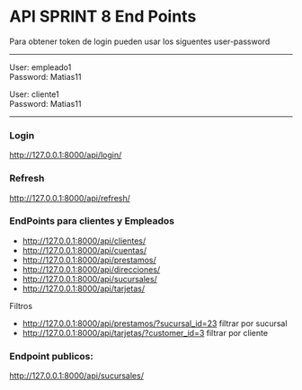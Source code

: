 
# API SPRINT 8 End Points
Para obtener token de login pueden usar los siguentes user-password

------------------

User: empleado1   
Password: Matias11 


User: cliente1   
Password: Matias11 


------------------

### Login 
http://127.0.0.1:8000/api/login/
### Refresh
http://127.0.0.1:8000/api/refresh/

### EndPoints para clientes y Empleados 

 - http://127.0.0.1:8000/api/clientes/
 - http://127.0.0.1:8000/api/cuentas/
 - http://127.0.0.1:8000/api/prestamos/
 - http://127.0.0.1:8000/api/direcciones/
 - http://127.0.0.1:8000/api/sucursales/
 - http://127.0.0.1:8000/api/tarjetas/

Filtros

 - http://127.0.0.1:8000/api/prestamos/?sucursal_id=23 filtrar por sucursal
 - http://127.0.0.1:8000/api/tarjetas/?customer_id=3 filtrar por cliente


### Endpoint publicos:
http://127.0.0.1:8000/api/sucursales/


